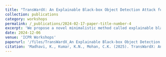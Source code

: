 ```yaml
---
title: "TransWardX: An Explainable Black-box Object Detection Attack for Autonomous Driving in Transitional Weather Conditions"
collection: publications
category: workshops
permalink: /_publications/2024-02-17-paper-title-number-4
excerpt: 'We propose a novel minimalistic method called explainable black-box adversarial detection attack in transitional weather conditions for autonomous driving (TransWardX)'
date: 2024-12-06
venue: 'ICPR Workshops'
paperurl: '/files/TransWardX_An Explainable Black-box Object Detection.pdf'
citation: 'Madhavi, K., Kumar, K.N., Mohan, C.K. (2025). TransWardX: An Explainable Black-Box Object Detection Attack for Autonomous Driving in Transitional Weather Conditions. Pattern Recognition. ICPR 2024 International Workshops and Challenges. ICPR 2024. Lecture Notes in Computer Science, vol 15619. Springer, Cham. https://doi.org/10.1007/978-3-031-88223-4_20'
---
```


